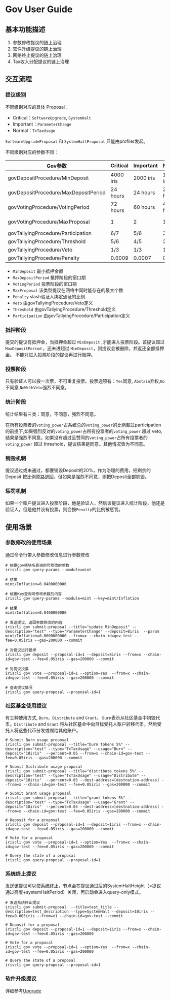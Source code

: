 # Gov User Guide

## 基本功能描述

1. 参数修改提议的链上治理
2. 软件升级提议的链上治理
3. 网络终止提议的链上治理
4. Tax收入分配提议的链上治理

## 交互流程

### 提议级别

不同级别对应的具体 Proposal：
- Critical：`SoftwareUpgrade`, `SystemHalt`
- Important：`ParameterChange`
- Normal：`TxTaxUsage`

`SoftwareUpgradeProposal` 和 `SystemHaltProposal` 只能由profiler发起。

不同级别对应的参数不同：

| Gov参数 | Critical | Important | Normal |Range|
| ------ | ------ | ------ | ------|------| 
| govDepositProcedure/MinDeposit | 4000 iris | 2000 iris | 1000 iris |[10iris,10000iris]|
| govDepositProcedure/MaxDepositPeriod | 24 hours | 24 hours | 24 hours |[20s,3d]|
| govVotingProcedure/VotingPeriod | 72 hours | 60 hours | 48 hours |[20s,3d]|
| govVotingProcedure/MaxProposal | 1 | 2 | 1 |Critial==1, other(1,)|
| govTallyingProcedure/Participation | 6/7 | 5/6 | 3/4 |(0,1)|
| govTallyingProcedure/Threshold | 5/6 | 4/5 | 2/3 |(0,1)|
| govTallyingProcedure/Veto | 1/3 | 1/3 | 1/3 |(0,1)|
| govTallyingProcedure/Penalty | 0.0009 | 0.0007 | 0.0005 |(0,1)|


* `MinDeposit`  最小抵押金额
* `MaxDepositPeriod` 抵押阶段的窗口期
* `VotingPeriod` 投票阶段的窗口期
* `MaxProposal` 该类型提议在网络中同时能存在的最大个数
* `Penalty`  slash验证人绑定通证的比例
* `Veto`  由govTallyingProcedure/Veto定义
* `Threshold` 由govTallyingProcedure/Threshold定义
* `Participation` 由govTallyingProcedure/Participation定义

### 抵押阶段
提交的提议有抵押金，当抵押金超过 `MinDeposit` ,才能进入投票阶段。该提议超过 `MaxDepositPeriod` ，还未进超过 `MinDeposit`，则提议会被删除，并返还全部抵押金。 
不能对进入投票阶段的提议再进行抵押。

### 投票阶段
只有验证人可以投一次票，不可重复投票。投票选项有：`Yes`同意, `Abstain`弃权,`No`不同意,`NoWithVeto`强烈不同意。

### 统计阶段

统计结果有三类：同意，不同意，强烈不同意。

在所有投票者的`voting_power`占系统总的`voting_power`的比例超过participation的前提下,如果强烈反对的`voting_power`占所有投票者的`voting_power` 超过 veto, 结果是强烈不同意。如果没有超过且赞同的`voting_power`占所有投票者的`voting_power` 超过 threshold，提议结果是同意。其他情况皆为不同意。

### 销毁机制

提议通过或未通过，都要销毁Deposit的20%，作为治理的费用，把剩余的 Deposit 按比例原路退回。但如果是强烈不同意，则把Deposit全部销毁。

### 惩罚机制

如果一个账户提议进入投票阶段，他是验证人，然后该提议进入统计阶段，他还是验证人，但是他并没有投票，则会按`Penalty`的比例被惩罚。

## 使用场景

### 参数修改的使用场景

通过命令行带入参数修改信息进行参数修改

```
# 根据gov模块名查询的可修改的参数
iriscli gov query-params --module=mint

# 结果
mint/Inflation=0.0400000000

# 根据Key查询可修改参数的内容
iriscli gov query-params --module=mint --key=mint/Inflation                           

# 结果
mint/Inflation=0.0400000000

# 发送提议，返回参数修改的内容
iriscli gov submit-proposal --title="update MinDeposit" --description="test" --type="ParameterChange" --deposit=8iris  --param mint/Inflation=0.0000000000 --from=x --chain-id=gov-test --fee=0.05iris --gas=200000 --commit

# 对提议进行抵押
iriscli gov deposit --proposal-id=1 --deposit=8iris --from=x --chain-id=gov-test --fee=0.05iris --gas=200000 --commit

# 对提议投票
iriscli gov vote --proposal-id=1 --option=Yes  --from=x --chain-id=gov-test --fee=0.05iris --gas=200000 --commit

# 查询提议情况
iriscli gov query-proposal --proposal-id=1 

```
### 社区基金使用提议
有三种使用方式, `Burn`，`Distribute` and `Grant`。 `Burn`表示从社区基金中销毁代币。`Distribute` and `Grant` 将从社区基金中向目标受托人账户转移代币，然后受托人将这些代币分发或赠给其他账户。
```shell
# Submit Burn usage proposal
iriscli gov submit-proposal --title="burn tokens 5%" --description="test" --type="TxTaxUsage" --usage="Burn" --deposit="10iris"  --percent=0.05 --from=x --chain-id=gov-test --fee=0.05iris --gas=200000 --commit

# Submit Distribute usage proposal
iriscli gov submit-proposal --title="distribute tokens 5%" --description="test" --type="TxTaxUsage" --usage="Distribute" --deposit="10iris"  --percent=0.05 --dest-address=[destnation-address] --from=x --chain-id=gov-test --fee=0.05iris --gas=200000 --commit

# Submit Grant usage proposal
iriscli gov submit-proposal --title="grant tokens 5%" --description="test" --type="TxTaxUsage" --usage="Grant" --deposit="10iris"  --percent=0.05 --dest-address=[destnation-address] --from=x --chain-id=gov-test --fee=0.05iris --gas=200000 --commit

# Deposit for a proposal
iriscli gov deposit --proposal-id=1 --deposit=1iris --from=x --chain-id=gov-test --fee=0.05iris --gas=200000 --commit

# Vote for a proposal
iriscli gov vote --proposal-id=1 --option=Yes  --from=x --chain-id=gov-test --fee=0.05iris --gas=200000 --commit 

# Query the state of a proposal
iriscli gov query-proposal --proposal-id=1
```

### 系统终止提议

发送该提议可以使系统终止，节点会在提议通过后的SystemHaltHeight（=提议通过高度+systemHaltPeriod）关闭，再启动会进入query-only模式。

```
# 发送系统终止提议
iriscli gov submit-proposal  --title=test_title --description=test_description --type=SystemHalt --deposit=10iris --fee=0.005iris --from=x1 --chain-id=gov-test --commit

# Deposit for a proposal
iriscli gov deposit --proposal-id=1 --deposit=1iris --from=x --chain-id=gov-test --fee=0.05iris --gas=200000

# Vote for a proposal
iriscli gov vote --proposal-id=1 --option=Yes  --from=x --chain-id=gov-test --fee=0.05iris --gas=200000

# Query the state of a proposal
iriscli gov query-proposal --proposal-id=1 
```
### 软件升级提议

详细参考[Upgrade](upgrade.md)


